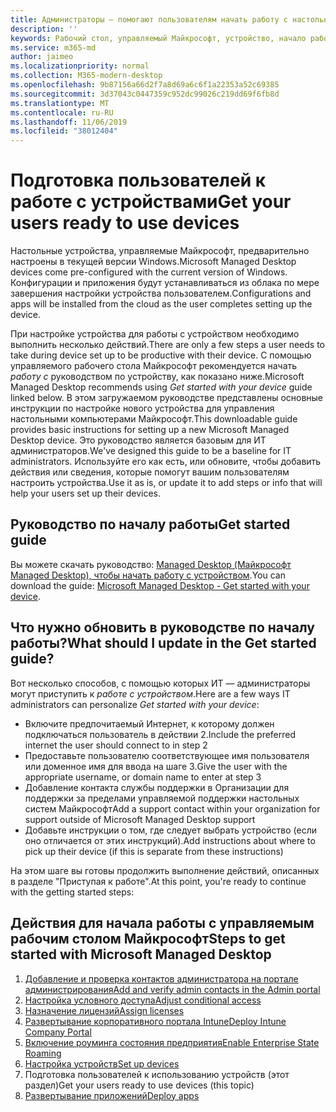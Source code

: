 ```yaml
---
title: Администраторы — помогают пользователям начать работу с настольным устройством, управляемым Майкрософт
description: ''
keywords: Рабочий стол, управляемый Майкрософт, устройство, начало работы, Microsoft 365
ms.service: m365-md
author: jaimeo
ms.localizationpriority: normal
ms.collection: M365-modern-desktop
ms.openlocfilehash: 9b87156a66d2f7a8d69a6c6f1a22353a52c69385
ms.sourcegitcommit: 3d37043c0447359c952dc99026c219dd69f6fb8d
ms.translationtype: MT
ms.contentlocale: ru-RU
ms.lasthandoff: 11/06/2019
ms.locfileid: "38012404"
---
```

# <a name="get-your-users-ready-to-use-devices"></a><span data-ttu-id="961ed-103">Подготовка пользователей к работе с устройствами</span><span class="sxs-lookup"><span data-stu-id="961ed-103">Get your users ready to use devices</span></span>

<span data-ttu-id="961ed-104">Настольные устройства, управляемые Майкрософт, предварительно настроены в текущей версии Windows.</span><span class="sxs-lookup"><span data-stu-id="961ed-104">Microsoft Managed Desktop devices come pre-configured with the current version of Windows.</span></span> <span data-ttu-id="961ed-105">Конфигурации и приложения будут устанавливаться из облака по мере завершения настройки устройства пользователем.</span><span class="sxs-lookup"><span data-stu-id="961ed-105">Configurations and apps will be installed from the cloud as the user completes setting up the device.</span></span> 
 
<span data-ttu-id="961ed-106">При настройке устройства для работы с устройством необходимо выполнить несколько действий.</span><span class="sxs-lookup"><span data-stu-id="961ed-106">There are only a few steps a user needs to take during device set up to be productive with their device.</span></span> <span data-ttu-id="961ed-107">С помощью управляемого рабочего стола Майкрософт рекомендуется начать *работу с* руководством по устройству, как показано ниже.</span><span class="sxs-lookup"><span data-stu-id="961ed-107">Microsoft Managed Desktop recommends using *Get started with your device* guide linked below.</span></span> <span data-ttu-id="961ed-108">В этом загружаемом руководстве представлены основные инструкции по настройке нового устройства для управления настольными компьютерами Майкрософт.</span><span class="sxs-lookup"><span data-stu-id="961ed-108">This downloadable guide provides basic instructions for setting up a new Microsoft Managed Desktop device.</span></span> <span data-ttu-id="961ed-109">Это руководство является базовым для ИТ администраторов.</span><span class="sxs-lookup"><span data-stu-id="961ed-109">We've designed this guide to be a baseline for IT administrators.</span></span> <span data-ttu-id="961ed-110">Используйте его как есть, или обновите, чтобы добавить действия или сведения, которые помогут вашим пользователям настроить устройства.</span><span class="sxs-lookup"><span data-stu-id="961ed-110">Use it as is, or update it to add steps or info that will help your users set up their devices.</span></span> 

## <a name="get-started-guide"></a><span data-ttu-id="961ed-111">Руководство по началу работы</span><span class="sxs-lookup"><span data-stu-id="961ed-111">Get started guide</span></span> 
<span data-ttu-id="961ed-112">Вы можете скачать руководство: [Managed Desktop (Майкрософт Managed Desktop), чтобы начать работу с устройством](https://www.microsoft.com/download/details.aspx?id=57918).</span><span class="sxs-lookup"><span data-stu-id="961ed-112">You can download the guide: [Microsoft Managed Desktop - Get started with your device](https://www.microsoft.com/download/details.aspx?id=57918).</span></span>

## <a name="what-should-i-update-in-the-get-started-guide"></a><span data-ttu-id="961ed-113">Что нужно обновить в руководстве по началу работы?</span><span class="sxs-lookup"><span data-stu-id="961ed-113">What should I update in the Get started guide?</span></span>

<span data-ttu-id="961ed-114">Вот несколько способов, с помощью которых ИТ — администраторы могут приступить к *работе с устройством*.</span><span class="sxs-lookup"><span data-stu-id="961ed-114">Here are a few ways IT administrators can personalize *Get started with your device*:</span></span>
- <span data-ttu-id="961ed-115">Включите предпочитаемый Интернет, к которому должен подключаться пользователь в действии 2.</span><span class="sxs-lookup"><span data-stu-id="961ed-115">Include the preferred internet the user should connect to in step 2</span></span>
- <span data-ttu-id="961ed-116">Предоставьте пользователю соответствующее имя пользователя или доменное имя для ввода на шаге 3.</span><span class="sxs-lookup"><span data-stu-id="961ed-116">Give the user with the appropriate username, or domain name to enter at step 3</span></span>
- <span data-ttu-id="961ed-117">Добавление контакта службы поддержки в Организации для поддержки за пределами управляемой поддержки настольных систем Майкрософт</span><span class="sxs-lookup"><span data-stu-id="961ed-117">Add a support contact within your organization for support outside of Microsoft Managed Desktop support</span></span>
- <span data-ttu-id="961ed-118">Добавьте инструкции о том, где следует выбрать устройство (если оно отличается от этих инструкций).</span><span class="sxs-lookup"><span data-stu-id="961ed-118">Add instructions about where to pick up their device (if this is separate from these instructions)</span></span>

<span data-ttu-id="961ed-119">На этом шаге вы готовы продолжить выполнение действий, описанных в разделе "Приступая к работе".</span><span class="sxs-lookup"><span data-stu-id="961ed-119">At this point, you're ready to continue with the getting started steps:</span></span>


## <a name="steps-to-get-started-with-microsoft-managed-desktop"></a><span data-ttu-id="961ed-120">Действия для начала работы с управляемым рабочим столом Майкрософт</span><span class="sxs-lookup"><span data-stu-id="961ed-120">Steps to get started with Microsoft Managed Desktop</span></span>

1. [<span data-ttu-id="961ed-121">Добавление и проверка контактов администратора на портале администрирования</span><span class="sxs-lookup"><span data-stu-id="961ed-121">Add and verify admin contacts in the Admin portal</span></span>](add-admin-contacts.md)
2. [<span data-ttu-id="961ed-122">Настройка условного доступа</span><span class="sxs-lookup"><span data-stu-id="961ed-122">Adjust conditional access</span></span>](conditional-access.md)
3. [<span data-ttu-id="961ed-123">Назначение лицензий</span><span class="sxs-lookup"><span data-stu-id="961ed-123">Assign licenses</span></span>](assign-licenses.md)
4. [<span data-ttu-id="961ed-124">Развертывание корпоративного портала Intune</span><span class="sxs-lookup"><span data-stu-id="961ed-124">Deploy Intune Company Portal</span></span>](company-portal.md)
5. [<span data-ttu-id="961ed-125">Включение роуминга состояния предприятия</span><span class="sxs-lookup"><span data-stu-id="961ed-125">Enable Enterprise State Roaming</span></span>](enterprise-state-roaming.md)
6. [<span data-ttu-id="961ed-126">Настройка устройств</span><span class="sxs-lookup"><span data-stu-id="961ed-126">Set up devices</span></span>](set-up-devices.md)
7. <span data-ttu-id="961ed-127">Подготовка пользователей к использованию устройств (этот раздел)</span><span class="sxs-lookup"><span data-stu-id="961ed-127">Get your users ready to use devices (this topic)</span></span>
8. [<span data-ttu-id="961ed-128">Развертывание приложений</span><span class="sxs-lookup"><span data-stu-id="961ed-128">Deploy apps</span></span>](deploy-apps.md)